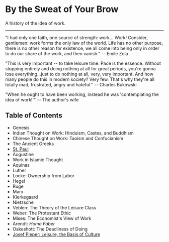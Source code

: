 # By the Sweat of Your Brow

A history of the idea of work.

__________

"I had only one faith, one source of strength: work… Work! Consider, gentlemen:
work forms the only law of the world. Life has no other purpose, there is no
other reason for existence, we all come into being only in order to do our
share of the work, and then vanish." -- Emile Zola

"This is very important -- to take leisure time. Pace is the essence. Without
stopping entirely and doing nothing at all for great periods, you're gonna lose
everything...just to do nothing at all, very, very important. And how many
people do this in modern society? Very few. That's why they're all totally mad,
frustrated, angry and hateful." -- Charles Bukowski

"When he ought to have been working, instead he was 'contemplating the idea of
work!'" -- The author's wife


## Table of Contents

- Genesis
- Indian Thought on Work: Hinduism, Castes, and Buddhism
- Chinese Thought on Work: Taoism and Confucianism
- The Ancient Greeks
- [St. Paul](https://github.com/gcallah/work/blob/main/stpaul.md)
- Augustine
- Work in Islamic Thought
- Aquinas
- Luther
- Locke: Ownership from Labor
- Hegel
- Ruge
- Marx
- Kierkegaard
- Nietzsche
- Veblen: The Theory of the Leisure Class
- Weber: The Protestant Ethic
- Mises: The Economist's View of Work
- Arendt: *Homo Faber*
- Oakeshott: The Deadliness of Doing
- [Josef Pieper: Leisure, the Basis of Culture](https://github.com/gcallah/work/blob/main/pieper.md)

